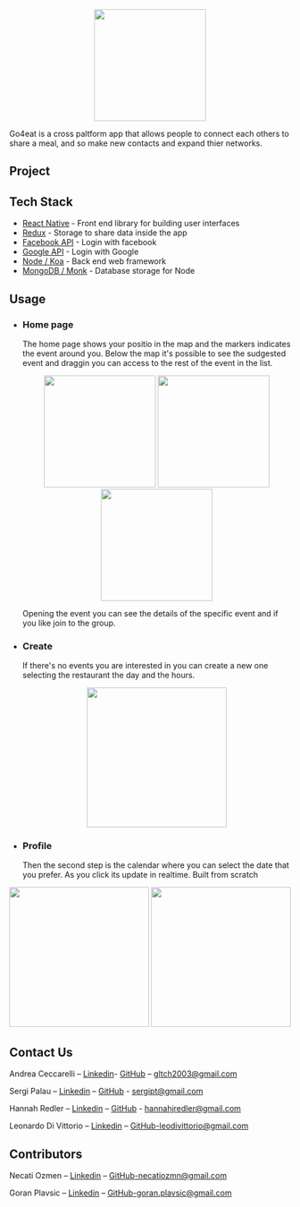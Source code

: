 <div align="center">
 <img width= "200px" src="go-for-eat/assets/logo_green@2x.png"></img>
</div>


Go4eat is a cross paltform app that allows people to connect each others to share a meal, and so make new contacts and expand thier networks.

## Project


## Tech Stack

* [React Native](https://facebook.github.io/react-native/.org/) - Front end library for building user interfaces
* [Redux](https://redux.js.org) - Storage to share data inside the app
* [Facebook API](https://developers.facebook.com) - Login with facebook
* [Google API](https://developers.google.com/identity/sign-in/web/sign-in) - Login with Google
* [Node / Koa](http://koajs.com/) - Back end web framework
* [MongoDB / Monk](https://github.com/Automattic/monk) - Database storage for Node

## Usage

* ### Home page
    The home page shows your positio in the map and the markers indicates the event around you.
    Below the map it's possible to see the sudgested event and draggin you can access to the rest of the event in the list.
    
    
    <div align="center">
     <img width= "200px" src="go-for-eat/assets/emptymap.png"></img>
     <img width= "200px" src="go-for-eat/assets/listopen.PNG"></img>
     <img width= "200px" src="go-for-eat/assets/map.PNG"></img>
    </div>
    
    Opening the event you can see the details of the specific event and if you like join to the group.
    
* ### Create
    If there's no events you are interested in you can create a new one selecting the restaurant the day and the hours. 
    
    <div align="center">
    <img width= "250px" src="go-for-eat/assets/create.PNG"></img>
    </div>
* ### Profile
    Then the second step is the calendar where you can select the date that you prefer. As you click its update in realtime. Built from scratch

 <div align="center">
   <img width= "250px" src="go-for-eat/assets/profile.PNG">
   </img><img width= "250px" src="go-for-eat/assets/rating.PNG"></img>
 </div>
 
## Contact Us

Andrea Ceccarelli – [Linkedin](https://www.linkedin.com/in/leonardo-di-vittorio-092679a6/)- [GitHub](https://github.com/Glitches) – gltch2003@gmail.com

Sergi Palau – [Linkedin](https://www.linkedin.com/in/leonardo-di-vittorio-092679a6/) – [GitHub](https://github.com/sergipt) - sergipt@gmail.com

Hannah Redler – [Linkedin](https://www.linkedin.com/in/leonardo-di-vittorio-092679a6/) – [GitHub](https://github.com/redspanner) - hannahjredler@gmail.com

Leonardo Di Vittorio – [Linkedin](https://www.linkedin.com/in/leonardo-di-vittorio-092679a6/) – [GitHub](https://github.com/Leon31)-leodivittorio@gmail.com

## Contributors
Necati Ozmen – [Linkedin](https://www.linkedin.com/in/necatiozmen/) – [GitHub](https://github.com/necatiozmen)-necatiozmn@gmail.com

Goran Plavsic – [Linkedin](www.linkedin.com/in/gplavsic/) – [GitHub](https://github.com/g0g11)-goran.plavsic@gmail.com

